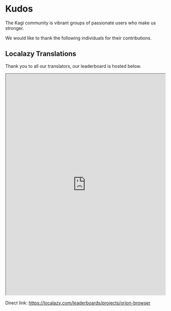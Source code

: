 # Kudos
The Kagi community is  vibrant groups of passionate users who make us stronger. 

We would like to thank the following individuals for their contributions.

## Localazy Translations
Thank you to all our translators, our leaderboard is hosted below.

<iframe
  src="https://localazy.com/leaderboards/projects/orion-browser"
  style="width:100%; height:700px;"
></iframe>


Direct link: https://localazy.com/leaderboards/projects/orion-browser
